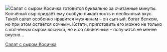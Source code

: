 <!--2025-05-11 14:19:37-->
<div class="yb">
  <div class="rss povarenok"><a href="https://www.povarenok.ru/recipes/show/182621/"><img src="https://www.povarenok.ru/data/cache/2025may/11/19/3175331_70007-640x480.jpg"></a>Салат с сыром Косичка готовится буквально за считанные минуты. Копчёный сыр придаёт ему особую пикантность и необычный вкус. Такой салат особенно нравится мужчинам – он сытный, богат белком, но при этом остаётся сочным. Кстати, приготовить его можно не только с копчёным сыром косичка, но и со сливочным – получится не менее вкусно... <p class="titl"><a href="https://www.povarenok.ru/recipes/show/182621/">Салат с сыром Косичка</a></p></div>
</div>
